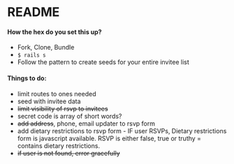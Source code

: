 # README

#### How the hex do you set this up?

* Fork, Clone, Bundle
* `$ rails s`
* Follow the pattern to create seeds for your entire invitee list


#### Things to do:

* limit routes to ones needed
* seed with invitee data
* ~~limit visibility of rsvp to invitees~~
* secret code is array of short words?
* ~~add address~~, phone, email updater to rsvp form
* add dietary restrictions to rsvp form - IF user RSVPs, Dietary restrictions form is javascript available. RSVP is either false, true or truthy = contains dietary restrictions.
* ~~if user is not found, error gracefully~~
